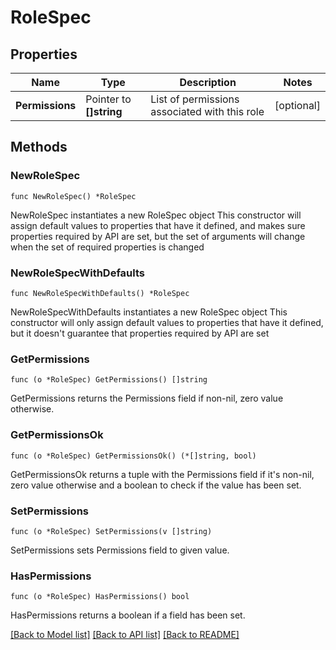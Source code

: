 # RoleSpec

## Properties

Name | Type | Description | Notes
------------ | ------------- | ------------- | -------------
**Permissions** | Pointer to **[]string** | List of permissions associated with this role | [optional] 

## Methods

### NewRoleSpec

`func NewRoleSpec() *RoleSpec`

NewRoleSpec instantiates a new RoleSpec object
This constructor will assign default values to properties that have it defined,
and makes sure properties required by API are set, but the set of arguments
will change when the set of required properties is changed

### NewRoleSpecWithDefaults

`func NewRoleSpecWithDefaults() *RoleSpec`

NewRoleSpecWithDefaults instantiates a new RoleSpec object
This constructor will only assign default values to properties that have it defined,
but it doesn't guarantee that properties required by API are set

### GetPermissions

`func (o *RoleSpec) GetPermissions() []string`

GetPermissions returns the Permissions field if non-nil, zero value otherwise.

### GetPermissionsOk

`func (o *RoleSpec) GetPermissionsOk() (*[]string, bool)`

GetPermissionsOk returns a tuple with the Permissions field if it's non-nil, zero value otherwise
and a boolean to check if the value has been set.

### SetPermissions

`func (o *RoleSpec) SetPermissions(v []string)`

SetPermissions sets Permissions field to given value.

### HasPermissions

`func (o *RoleSpec) HasPermissions() bool`

HasPermissions returns a boolean if a field has been set.


[[Back to Model list]](../README.md#documentation-for-models) [[Back to API list]](../README.md#documentation-for-api-endpoints) [[Back to README]](../README.md)


